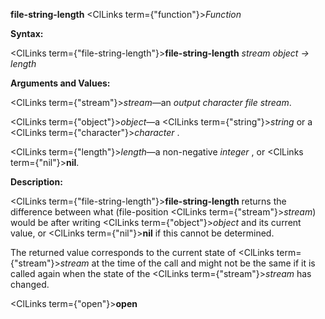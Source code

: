 **file-string-length** <ClLinks  term={"function"}><i>Function</i></ClLinks> 



**Syntax:** 



<ClLinks  term={"file-string-length"}><b>file-string-length</b></ClLinks> *stream object → length* 



**Arguments and Values:** 



<ClLinks  term={"stream"}><i>stream</i></ClLinks>—an *output character file stream*. 



<ClLinks  term={"object"}><i>object</i></ClLinks>—a <ClLinks  term={"string"}><i>string</i></ClLinks> or a <ClLinks  term={"character"}><i>character</i></ClLinks> . 



<ClLinks  term={"length"}><i>length</i></ClLinks>—a non-negative *integer* , or <ClLinks  term={"nil"}><b>nil</b></ClLinks>. 



**Description:** 



<ClLinks  term={"file-string-length"}><b>file-string-length</b></ClLinks> returns the difference between what (file-position <ClLinks  term={"stream"}><i>stream</i></ClLinks>) would be after writing <ClLinks  term={"object"}><i>object</i></ClLinks> and its current value, or <ClLinks  term={"nil"}><b>nil</b></ClLinks> if this cannot be determined. 



The returned value corresponds to the current state of <ClLinks  term={"stream"}><i>stream</i></ClLinks> at the time of the call and might not be the same if it is called again when the state of the <ClLinks  term={"stream"}><i>stream</i></ClLinks> has changed. 







 



 



<ClLinks  term={"open"}><b>open</b></ClLinks> 



